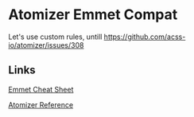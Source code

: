 # Atomizer Emmet Compat

Let's use custom rules, untill https://github.com/acss-io/atomizer/issues/308

## Links

[Emmet Cheat Sheet](https://docs.emmet.io/cheat-sheet/)

[Atomizer Reference](https://acss.io/reference/)

